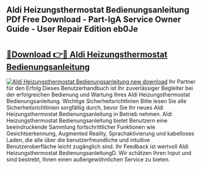 ## Aldi Heizungsthermostat Bedienungsanleitung PDf Free Download - Part-IgA Service Owner Guide - User Repair Edition eb0Je

# <h2><a href="http://df3dycg.blite.top/?on=Aldi+Heizungsthermostat+Bedienungsanleitung">🔗Download 👉🔴 Aldi Heizungsthermostat Bedienungsanleitung</a></h2>

[![Aldi Heizungsthermostat Bedienungsanleitung new download](https://i.imgur.com/lujVjoI.png)](http://df3dycg.blite.top/?on=Aldi+Heizungsthermostat+Bedienungsanleitung)
Ihr Partner für den Erfolg Dieses Benutzerhandbuch ist Ihr zuverlässiger Begleiter bei der erfolgreichen Bedienung und Wartung Ihres Aldi Heizungsthermostat Bedienungsanleitung. Wichtige Sicherheitsrichtlinien Bitte lesen Sie alle Sicherheitsrichtlinien sorgfältig durch, bevor Sie Ihr neues Aldi Heizungsthermostat Bedienungsanleitung in Betrieb nehmen. Aldi Heizungsthermostat Bedienungsanleitung bietet Benutzern eine beeindruckende Sammlung fortschrittlicher Funktionen wie Gesichtserkennung, Augmented Reality, Sprachaktivierung und kabelloses Laden, die alle über die benutzerfreundliche und intuitive Benutzeroberfläche leicht zugänglich sind. Ihr Feedback ist wertvoll Aldi Heizungsthermostat BedienungsanleitungD. Wir schätzen Ihren Input und sind bestrebt, Ihnen einen außergewöhnlichen Service zu bieten.
